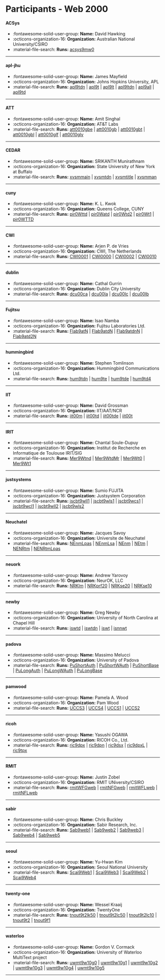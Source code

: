 # Participants - Web 2000 

#### ACSys
 - :fontawesome-solid-user-group: **Name:** David Hawking
 - :octicons-organization-16: **Organization:** Australian National University/CSIRO
 - :material-file-search: **Runs:** [acsys9mw0](./runs.md#acsys9mw0)

---
#### apl-jhu
 - :fontawesome-solid-user-group: **Name:** James Mayfield
 - :octicons-organization-16: **Organization:** Johns Hopkins University, APL
 - :material-file-search: **Runs:** [apl9tdn](./runs.md#apl9tdn) | [apl9t](./runs.md#apl9t) | [apl9lt](./runs.md#apl9lt) | [apl9ltdn](./runs.md#apl9ltdn) | [apl9all](./runs.md#apl9all) | [apl9td](./runs.md#apl9td)

---
#### ATT
 - :fontawesome-solid-user-group: **Name:** Amit Singhal
 - :octicons-organization-16: **Organization:** AT\&T Labs
 - :material-file-search: **Runs:** [att0010gbe](./runs.md#att0010gbe) | [att0010gb](./runs.md#att0010gb) | [att0010gbt](./runs.md#att0010gbt) | [att0010gbl](./runs.md#att0010gbl) | [att0010glf](./runs.md#att0010glf) | [att0010glv](./runs.md#att0010glv)

---
#### CEDAR
 - :fontawesome-solid-user-group: **Name:** SRIKANTH Munirathnam
 - :octicons-organization-16: **Organization:** State University of New York at Buffalo
 - :material-file-search: **Runs:** [xvsmmain](./runs.md#xvsmmain) | [xvsmtdn](./runs.md#xvsmtdn) | [xvsmtitle](./runs.md#xvsmtitle) | [xvsmman](./runs.md#xvsmman)

---
#### cuny
 - :fontawesome-solid-user-group: **Name:** K. L. Kwok
 - :octicons-organization-16: **Organization:** Queens College, CUNY
 - :material-file-search: **Runs:** [pir0Wttd](./runs.md#pir0wttd) | [pir0Watd](./runs.md#pir0watd) | [pir0Wtd2](./runs.md#pir0wtd2) | [pir0Wt1](./runs.md#pir0wt1) | [pir0WTTD](./runs.md#pir0wttd)

---
#### CWI
 - :fontawesome-solid-user-group: **Name:** Arjen P. de Vries
 - :octicons-organization-16: **Organization:** CWI, The Netherlands
 - :material-file-search: **Runs:** [CWI0001](./runs.md#cwi0001) | [CWI0000](./runs.md#cwi0000) | [CWI0002](./runs.md#cwi0002) | [CWI0010](./runs.md#cwi0010)

---
#### dublin
 - :fontawesome-solid-user-group: **Name:** Cathal Gurrin
 - :octicons-organization-16: **Organization:** Dublin City University
 - :material-file-search: **Runs:** [dcu00ca](./runs.md#dcu00ca) | [dcu00la](./runs.md#dcu00la) | [dcu00lc](./runs.md#dcu00lc) | [dcu00lb](./runs.md#dcu00lb)

---
#### Fujitsu
 - :fontawesome-solid-user-group: **Name:** Isao Namba
 - :octicons-organization-16: **Organization:** Fujitsu Laboratories Ltd.
 - :material-file-search: **Runs:** [Flab9atN](./runs.md#flab9atn) | [Flab9atdN](./runs.md#flab9atdn) | [Flab9atdnN](./runs.md#flab9atdnn) | [Flab9atd2N](./runs.md#flab9atd2n)

---
#### hummingbird
 - :fontawesome-solid-user-group: **Name:** Stephen Tomlinson
 - :octicons-organization-16: **Organization:** Hummingbird Communications Ltd.
 - :material-file-search: **Runs:** [hum9tdn](./runs.md#hum9tdn) | [hum9te](./runs.md#hum9te) | [hum9tde](./runs.md#hum9tde) | [hum9td4](./runs.md#hum9td4)

---
#### IIT
 - :fontawesome-solid-user-group: **Name:** David Grossman
 - :octicons-organization-16: **Organization:** IIT/AAT/NCR
 - :material-file-search: **Runs:** [iit00m](./runs.md#iit00m) | [iit00td](./runs.md#iit00td) | [iit00tde](./runs.md#iit00tde) | [iit00t](./runs.md#iit00t)

---
#### IRIT
 - :fontawesome-solid-user-group: **Name:** Chantal Soule-Dupuy
 - :octicons-organization-16: **Organization:** Institut de Recherche en Informatique de Toulouse IRIT/SIG
 - :material-file-search: **Runs:** [Mer9Wtnd](./runs.md#mer9wtnd) | [Mer9WtdMr](./runs.md#mer9wtdmr) | [Mer9Wt0](./runs.md#mer9wt0) | [Mer9Wt1](./runs.md#mer9wt1)

---
#### justsystems
 - :fontawesome-solid-user-group: **Name:** Sumio FUJITA
 - :octicons-organization-16: **Organization:** Justsystem Corporation
 - :material-file-search: **Runs:** [jscbt9wll1](./runs.md#jscbt9wll1) | [jscbt9wls1](./runs.md#jscbt9wls1) | [jscbt9wcs1](./runs.md#jscbt9wcs1) | [jscbt9wcl1](./runs.md#jscbt9wcl1) | [jscbt9wll2](./runs.md#jscbt9wll2) | [jscbt9wls2](./runs.md#jscbt9wls2)

---
#### Neuchatel
 - :fontawesome-solid-user-group: **Name:** Jacques Savoy
 - :octicons-organization-16: **Organization:** Universite de Neuchatel
 - :material-file-search: **Runs:** [NEnmLpas](./runs.md#nenmlpas) | [NEnmLsa](./runs.md#nenmlsa) | [NEnm](./runs.md#nenm) | [NEtm](./runs.md#netm) | [NENRtm](./runs.md#nenrtm) | [NENRtmLpas](./runs.md#nenrtmlpas)

---
#### neuork
 - :fontawesome-solid-user-group: **Name:** Andrew Yarovoy
 - :octicons-organization-16: **Organization:** NeurOK, LLC
 - :material-file-search: **Runs:** [NRKlm](./runs.md#nrklm) | [NRKprf20](./runs.md#nrkprf20) | [NRKse20](./runs.md#nrkse20) | [NRKse10](./runs.md#nrkse10)

---
#### newby
 - :fontawesome-solid-user-group: **Name:** Greg Newby
 - :octicons-organization-16: **Organization:** University of North Carolina at Chapel Hill
 - :material-file-search: **Runs:** [iswtd](./runs.md#iswtd) | [iswtdn](./runs.md#iswtdn) | [iswt](./runs.md#iswt) | [isnnwt](./runs.md#isnnwt)

---
#### padova
 - :fontawesome-solid-user-group: **Name:** Massimo Melucci
 - :octicons-organization-16: **Organization:** University of Padova
 - :material-file-search: **Runs:** [PuShortAuth](./runs.md#pushortauth) | [PuShortWAuth](./runs.md#pushortwauth) | [PuShortBase](./runs.md#pushortbase) | [PuLongAuth](./runs.md#pulongauth) | [PuLongWAuth](./runs.md#pulongwauth) | [PuLongBase](./runs.md#pulongbase)

---
#### pamwood
 - :fontawesome-solid-user-group: **Name:** Pamela A. Wood
 - :octicons-organization-16: **Organization:** Pam Wood
 - :material-file-search: **Runs:** [UCCS3](./runs.md#uccs3) | [UCCS4](./runs.md#uccs4) | [UCCS1](./runs.md#uccs1) | [UCCS2](./runs.md#uccs2)

---
#### ricoh
 - :fontawesome-solid-user-group: **Name:** Yasushi OGAWA
 - :octicons-organization-16: **Organization:** RICOH Co., Ltd.
 - :material-file-search: **Runs:** [ric9dpx](./runs.md#ric9dpx) | [ric9dpn](./runs.md#ric9dpn) | [ric9dsx](./runs.md#ric9dsx) | [ric9dpxL](./runs.md#ric9dpxl) | [ric9tpx](./runs.md#ric9tpx)

---
#### RMIT
 - :fontawesome-solid-user-group: **Name:** Justin Zobel
 - :octicons-organization-16: **Organization:** RMIT UNiversity/CSIRO
 - :material-file-search: **Runs:** [rmitWFGweb](./runs.md#rmitwfgweb) | [rmitNFGweb](./runs.md#rmitnfgweb) | [rmitWFLweb](./runs.md#rmitwflweb) | [rmitNFLweb](./runs.md#rmitnflweb)

---
#### sabir
 - :fontawesome-solid-user-group: **Name:** Chris Buckley
 - :octicons-organization-16: **Organization:** Sabir Research, Inc.
 - :material-file-search: **Runs:** [Sab9web1](./runs.md#sab9web1) | [Sab9web2](./runs.md#sab9web2) | [Sab9web3](./runs.md#sab9web3) | [Sab9web4](./runs.md#sab9web4) | [Sab9web5](./runs.md#sab9web5)

---
#### seoul
 - :fontawesome-solid-user-group: **Name:** Yu-Hwan Kim
 - :octicons-organization-16: **Organization:** Seoul National University
 - :material-file-search: **Runs:** [Scai9Web1](./runs.md#scai9web1) | [Scai9Web3](./runs.md#scai9web3) | [Scai9Web2](./runs.md#scai9web2) | [Scai9Web4](./runs.md#scai9web4)

---
#### twenty-one
 - :fontawesome-solid-user-group: **Name:** Wessel Kraaij
 - :octicons-organization-16: **Organization:** TwentyOne
 - :material-file-search: **Runs:** [tnout9t2lk50](./runs.md#tnout9t2lk50) | [tnout9t2lc50](./runs.md#tnout9t2lc50) | [tnout9t2lc10](./runs.md#tnout9t2lc10) | [tnout9t2](./runs.md#tnout9t2) | [tnout9f1](./runs.md#tnout9f1)

---
#### waterloo
 - :fontawesome-solid-user-group: **Name:** Gordon V. Cormack
 - :octicons-organization-16: **Organization:** University of Waterloo MultiText project
 - :material-file-search: **Runs:** [uwmt9w10g0](./runs.md#uwmt9w10g0) | [uwmt9w10g1](./runs.md#uwmt9w10g1) | [uwmt9w10g2](./runs.md#uwmt9w10g2) | [uwmt9w10g3](./runs.md#uwmt9w10g3) | [uwmt9w10g4](./runs.md#uwmt9w10g4) | [uwmt9w10g5](./runs.md#uwmt9w10g5)

---
